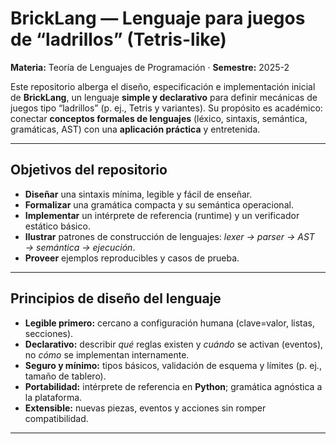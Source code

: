 # BrickLang — Lenguaje para juegos de “ladrillos” (Tetris-like)
**Materia:** Teoría de Lenguajes de Programación · **Semestre:** 2025-2

Este repositorio alberga el diseño, especificación e implementación inicial de **BrickLang**, un lenguaje **simple y declarativo** para definir mecánicas de juegos tipo “ladrillos” (p. ej., Tetris y variantes). Su propósito es académico: conectar **conceptos formales de lenguajes** (léxico, sintaxis, semántica, gramáticas, AST) con una **aplicación práctica** y entretenida.

---

## Objetivos del repositorio
- **Diseñar** una sintaxis mínima, legible y fácil de enseñar.
- **Formalizar** una gramática compacta y su semántica operacional.
- **Implementar** un intérprete de referencia (runtime) y un verificador estático básico.
- **Ilustrar** patrones de construcción de lenguajes: *lexer → parser → AST → semántica → ejecución*.
- **Proveer** ejemplos reproducibles y casos de prueba.

---

## Principios de diseño del lenguaje
- **Legible primero:** cercano a configuración humana (clave=valor, listas, secciones).
- **Declarativo:** describir *qué* reglas existen y *cuándo* se activan (eventos), no *cómo* se implementan internamente.
- **Seguro y mínimo:** tipos básicos, validación de esquema y límites (p. ej., tamaño de tablero).
- **Portabilidad:** intérprete de referencia en **Python**; gramática agnóstica a la plataforma.
- **Extensible:** nuevas piezas, eventos y acciones sin romper compatibilidad.
---


